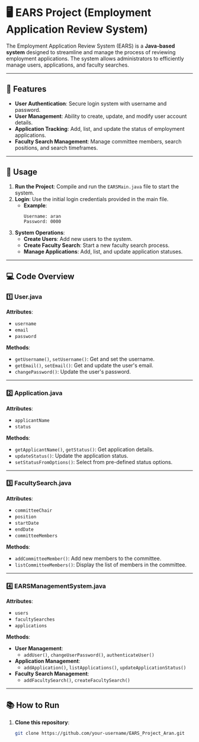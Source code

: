 # 🖥️ EARS Project (Employment Application Review System)

The Employment Application Review System (EARS) is a **Java-based system** designed to streamline and manage the process of reviewing employment applications. The system allows administrators to efficiently manage users, applications, and faculty searches.

---

## 🚀 **Features**
- **User Authentication**: Secure login system with username and password.  
- **User Management**: Ability to create, update, and modify user account details.  
- **Application Tracking**: Add, list, and update the status of employment applications.  
- **Faculty Search Management**: Manage committee members, search positions, and search timeframes.  

---

## 📜 **Usage**
1. **Run the Project**: Compile and run the `EARSMain.java` file to start the system.  
2. **Login**: Use the initial login credentials provided in the main file.  
   - **Example**:  
     ```
     Username: aran  
     Password: 0000
     ```
3. **System Operations**:  
   - **Create Users**: Add new users to the system.  
   - **Create Faculty Search**: Start a new faculty search process.  
   - **Manage Applications**: Add, list, and update application statuses.  

---

## 💻 **Code Overview**

### 1️⃣ **User.java**
**Attributes**:  
- `username`  
- `email`  
- `password`  

**Methods**:  
- `getUsername()`, `setUsername()`: Get and set the username.  
- `getEmail()`, `setEmail()`: Get and update the user's email.  
- `changePassword()`: Update the user's password.  

---

### 2️⃣ **Application.java**
**Attributes**:  
- `applicantName`  
- `status`  

**Methods**:  
- `getApplicantName()`, `getStatus()`: Get application details.  
- `updateStatus()`: Update the application status.  
- `setStatusFromOptions()`: Select from pre-defined status options.  

---

### 3️⃣ **FacultySearch.java**
**Attributes**:  
- `committeeChair`  
- `position`  
- `startDate`  
- `endDate`  
- `committeeMembers`  

**Methods**:  
- `addCommitteeMember()`: Add new members to the committee.  
- `listCommitteeMembers()`: Display the list of members in the committee.  

---

### 4️⃣ **EARSManagementSystem.java**
**Attributes**:  
- `users`  
- `facultySearches`  
- `applications`  

**Methods**:  
- **User Management**:  
  - `addUser()`, `changeUserPassword()`, `authenticateUser()`  
- **Application Management**:  
  - `addApplication()`, `listApplications()`, `updateApplicationStatus()`  
- **Faculty Search Management**:  
  - `addFacultySearch()`, `createFacultySearch()`  

---

## 📚 **How to Run**
1. **Clone this repository**:  
   ```bash
   git clone https://github.com/your-username/EARS_Project_Aran.git
